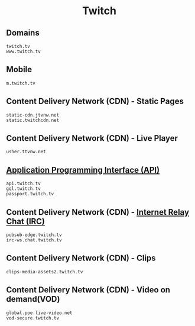 <h1 align="center">Twitch</h1>

## Domains

```
twitch.tv
www.twitch.tv
```

## Mobile

```
m.twitch.tv
```

## Content Delivery Network (CDN) - Static Pages

```
static-cdn.jtvnw.net
static.twitchcdn.net
```

## Content Delivery Network (CDN) - Live Player

```
usher.ttvnw.net
```

## [Application Programming Interface (API)](https://dev.twitch.tv/docs/api/)

```
api.twitch.tv
gql.twitch.tv
passport.twitch.tv
```

## Content Delivery Network (CDN) - [Internet Relay Chat (IRC)](https://dev.twitch.tv/docs/pubsub/)

```
pubsub-edge.twitch.tv
irc-ws.chat.twitch.tv
```

## Content Delivery Network (CDN) - Clips

```
clips-media-assets2.twitch.tv
```

## Content Delivery Network (CDN) - Video on demand(VOD)

```
global.poe.live-video.net
vod-secure.twitch.tv
```




